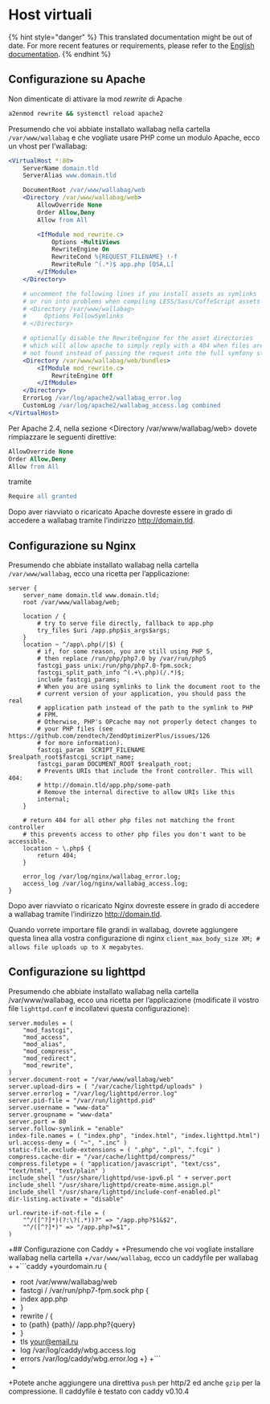 # Host virtuali

{% hint style="danger" %}
This translated documentation might be out of date. For more recent features or requirements, please refer to the [English documentation](https://doc.wallabag.org/en/).
{% endhint %}

## Configurazione su Apache

Non dimenticate di attivare la mod *rewrite* di Apache

```bash
a2enmod rewrite && systemctl reload apache2
```

Presumendo che voi abbiate installato wallabag nella cartella
`/var/www/wallabag` e che vogliate usare PHP come un modulo Apache, ecco
un vhost per l’wallabag:

```apache
<VirtualHost *:80>
    ServerName domain.tld
    ServerAlias www.domain.tld

    DocumentRoot /var/www/wallabag/web
    <Directory /var/www/wallabag/web>
        AllowOverride None
        Order Allow,Deny
        Allow from All

        <IfModule mod_rewrite.c>
            Options -MultiViews
            RewriteEngine On
            RewriteCond %{REQUEST_FILENAME} !-f
            RewriteRule ^(.*)$ app.php [QSA,L]
        </IfModule>
    </Directory>

    # uncomment the following lines if you install assets as symlinks
    # or run into problems when compiling LESS/Sass/CoffeScript assets
    # <Directory /var/www/wallabag>
    #     Options FollowSymlinks
    # </Directory>

    # optionally disable the RewriteEngine for the asset directories
    # which will allow apache to simply reply with a 404 when files are
    # not found instead of passing the request into the full symfony stack
    <Directory /var/www/wallabag/web/bundles>
        <IfModule mod_rewrite.c>
            RewriteEngine Off
        </IfModule>
    </Directory>
    ErrorLog /var/log/apache2/wallabag_error.log
    CustomLog /var/log/apache2/wallabag_access.log combined
</VirtualHost>
```

Per Apache 2.4, nella sezione &lt;Directory /var/www/wallabag/web&gt;
dovete rimpiazzare le seguenti direttive:

```apache
AllowOverride None
Order Allow,Deny
Allow from All
```

tramite

```apache
Require all granted
```

Dopo aver riavviato o ricaricato Apache dovreste essere in grado di
accedere a wallabag tramite l’indirizzo <http://domain.tld>.

## Configurazione su Nginx

Presumendo che abbiate installato wallabag nella cartella
`/var/www/wallabag`, ecco una ricetta per l’applicazione:

```nginx
server {
    server_name domain.tld www.domain.tld;
    root /var/www/wallabag/web;

    location / {
        # try to serve file directly, fallback to app.php
        try_files $uri /app.php$is_args$args;
    }
    location ~ ^/app\.php(/|$) {
        # if, for some reason, you are still using PHP 5,
        # then replace /run/php/php7.0 by /var/run/php5
        fastcgi_pass unix:/run/php/php7.0-fpm.sock;
        fastcgi_split_path_info ^(.+\.php)(/.*)$;
        include fastcgi_params;
        # When you are using symlinks to link the document root to the
        # current version of your application, you should pass the real
        # application path instead of the path to the symlink to PHP
        # FPM.
        # Otherwise, PHP's OPcache may not properly detect changes to
        # your PHP files (see https://github.com/zendtech/ZendOptimizerPlus/issues/126
        # for more information).
        fastcgi_param  SCRIPT_FILENAME  $realpath_root$fastcgi_script_name;
        fastcgi_param DOCUMENT_ROOT $realpath_root;
        # Prevents URIs that include the front controller. This will 404:
        # http://domain.tld/app.php/some-path
        # Remove the internal directive to allow URIs like this
        internal;
    }

    # return 404 for all other php files not matching the front controller
    # this prevents access to other php files you don't want to be accessible.
    location ~ \.php$ {
        return 404;
    }

    error_log /var/log/nginx/wallabag_error.log;
    access_log /var/log/nginx/wallabag_access.log;
}
```

Dopo aver riavviato o ricaricato Nginx dovreste essere in grado di
accedere a wallabag tramite l’indirizzo <http://domain.tld>.

Quando vorrete importare file grandi in wallabag, dovrete aggiungere questa linea alla vostra configurazione di nginx
`client_max_body_size XM; # allows file uploads up to X megabytes`.

## Configurazione su lighttpd

Presumendo che abbiate installato wallabag nella cartella
/var/www/wallabag, ecco una ricetta per l’applicazione (modificate il
vostro file `lighttpd.conf` e incollatevi questa configurazione):

```lighttpd
server.modules = (
    "mod_fastcgi",
    "mod_access",
    "mod_alias",
    "mod_compress",
    "mod_redirect",
    "mod_rewrite",
)
server.document-root = "/var/www/wallabag/web"
server.upload-dirs = ( "/var/cache/lighttpd/uploads" )
server.errorlog = "/var/log/lighttpd/error.log"
server.pid-file = "/var/run/lighttpd.pid"
server.username = "www-data"
server.groupname = "www-data"
server.port = 80
server.follow-symlink = "enable"
index-file.names = ( "index.php", "index.html", "index.lighttpd.html")
url.access-deny = ( "~", ".inc" )
static-file.exclude-extensions = ( ".php", ".pl", ".fcgi" )
compress.cache-dir = "/var/cache/lighttpd/compress/"
compress.filetype = ( "application/javascript", "text/css", "text/html", "text/plain" )
include_shell "/usr/share/lighttpd/use-ipv6.pl " + server.port
include_shell "/usr/share/lighttpd/create-mime.assign.pl"
include_shell "/usr/share/lighttpd/include-conf-enabled.pl"
dir-listing.activate = "disable"

url.rewrite-if-not-file = (
    "^/([^?]*)(?:\?(.*))?" => "/app.php?$1&$2",
    "^/([^?]*)" => "/app.php?=$1",
)
```

+## Configurazione con Caddy
 +
 +Presumendo che voi vogliate installare wallabag nella cartella
 +`/var/www/wallabag`, ecco un caddyfile per wallabag
 +
 +```caddy
 +yourdomain.ru {
 +  root /var/www/wallabag/web
 +  fastcgi / /var/run/php7-fpm.sock php {
 +    index app.php
 +  }
 +  rewrite / {
 +    to {path} {path}/ /app.php?{query}
 +  }
 +  tls your@email.ru
 +  log /var/log/caddy/wbg.access.log
 +  errors /var/log/caddy/wbg.error.log
 +}
 +```
 +
 +Potete anche aggiungere una direttiva `push` per http/2 ed anche `gzip` per la compressione. Il caddyfile è testato con caddy v0.10.4

